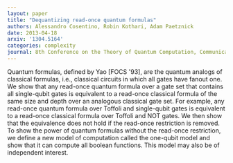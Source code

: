 ```yaml
---
layout: paper
title: "Dequantizing read-once quantum formulas"
authors: Alessandro Cosentino, Robin Kothari, Adam Paetznick
date: 2013-04-18
arxiv: '1304.5164'
categories: complexity
journal: 8th Conference on the Theory of Quantum Computation, Communication and Cryptography (TQC 2013), Leibniz International Proceedings in Informatics (LIPIcs) 22, pp. 80-92 (2013) 
---
```


Quantum formulas, defined by Yao [FOCS '93], are the quantum analogs of classical formulas, i.e., classical circuits in which all gates have fanout one. We show that any read-once quantum formula over a gate set that contains all single-qubit gates is equivalent to a read-once classical formula of the same size and depth over an analogous classical gate set. For example, any read-once quantum formula over Toffoli and single-qubit gates is equivalent to a read-once classical formula over Toffoli and NOT gates. We then show that the equivalence does not hold if the read-once restriction is removed. To show the power of quantum formulas without the read-once restriction, we define a new model of computation called the one-qubit model and show that it can compute all boolean functions. This model may also be of independent interest.


